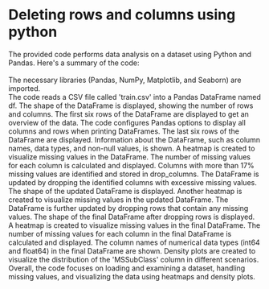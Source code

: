# Deleting rows and columns using python

The provided code performs data analysis on a dataset using Python and Pandas. Here's a summary of the code:
<br>
<br>
The necessary libraries (Pandas, NumPy, Matplotlib, and Seaborn) are imported.<br>
The code reads a CSV file called 'train.csv' into a Pandas DataFrame named df.
The shape of the DataFrame is displayed, showing the number of rows and columns.
The first six rows of the DataFrame are displayed to get an overview of the data.
The code configures Pandas options to display all columns and rows when printing DataFrames.
The last six rows of the DataFrame are displayed.
Information about the DataFrame, such as column names, data types, and non-null values, is shown.
A heatmap is created to visualize missing values in the DataFrame.
The number of missing values for each column is calculated and displayed.
Columns with more than 17% missing values are identified and stored in drop_columns.
The DataFrame is updated by dropping the identified columns with excessive missing values.
The shape of the updated DataFrame is displayed.
Another heatmap is created to visualize missing values in the updated DataFrame.
The DataFrame is further updated by dropping rows that contain any missing values.
The shape of the final DataFrame after dropping rows is displayed.
A heatmap is created to visualize missing values in the final DataFrame.
The number of missing values for each column in the final DataFrame is calculated and displayed.
The column names of numerical data types (int64 and float64) in the final DataFrame are shown.
Density plots are created to visualize the distribution of the 'MSSubClass' column in different scenarios.
Overall, the code focuses on loading and examining a dataset, handling missing values, and visualizing the data using heatmaps and density plots.







